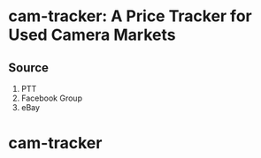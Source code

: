 # cam-tracker: A Price Tracker for Used Camera Markets

## Source

1. PTT
2. Facebook Group
3. eBay
# cam-tracker
